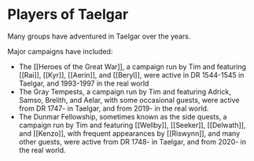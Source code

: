 # Players of Taelgar

Many groups have adventured in Taelgar over the years. 

Major campaigns have included:

- The [[Heroes of the Great War]], a campaign run by Tim and featuring [[Rai]], [[Kyr]], [[Aerin]], and [[Beryl]], were active in DR 1544-1545 in Taelgar, and 1993-1997 in the real world
- The Gray Tempests, a campaign run by Tim and featuring Adrick, Samso, Brelith, and Aelar, with some occasional guests, were active from DR 1747- in Taelgar, and from 2019- in the real world. 
- The Dunmar Fellowship, sometimes known as the side quests, a campaign run by Tim and featuring [[Wellby]], [[Seeker]], [[Delwath]], and [[Kenzo]], with frequent appearances by [[Riswynn]], and many other guests, were active from DR 1748- in Taelgar, and from 2020- in the real world.